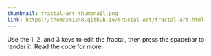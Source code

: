 ```yaml
---
thumbnail: fractal-art-thumbnail.png
link: https://thomasm1248.github.io/Fractal-Art/fractal-art.html
---
```


Use the 1, 2, and 3 keys to edit the fractal, then press the spacebar to render it. Read the code for more.
